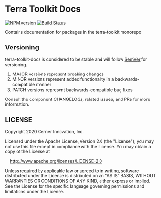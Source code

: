 # Terra Toolkit Docs

[![NPM version](https://badgen.net/npm/v/@cerner/terra-toolkit-docs)](https://www.npmjs.org/package/@cerner/terra-toolkit-docs)
[![Build Status](https://badgen.net/travis/cerner/terra-toolkit)](https://travis-ci.com/cerner/terra-toolkit)

Contains documentation for packages in the terra-toolkit monorepo

## Versioning

terra-toolkit-docs is considered to be stable and will follow [SemVer](http://semver.org/) for versioning.

1. MAJOR versions represent breaking changes
2. MINOR versions represent added functionality in a backwards-compatible manner
3. PATCH versions represent backwards-compatible bug fixes

Consult the component CHANGELOGs, related issues, and PRs for more information.

## LICENSE

Copyright 2020 Cerner Innovation, Inc.

Licensed under the Apache License, Version 2.0 (the "License"); you may not use this file except in compliance with the License. You may obtain a copy of the License at

&nbsp;&nbsp;&nbsp;&nbsp;<http://www.apache.org/licenses/LICENSE-2.0>

Unless required by applicable law or agreed to in writing, software distributed under the License is distributed on an "AS IS" BASIS, WITHOUT WARRANTIES OR CONDITIONS OF ANY KIND, either express or implied. See the License for the specific language governing permissions and limitations under the License.
